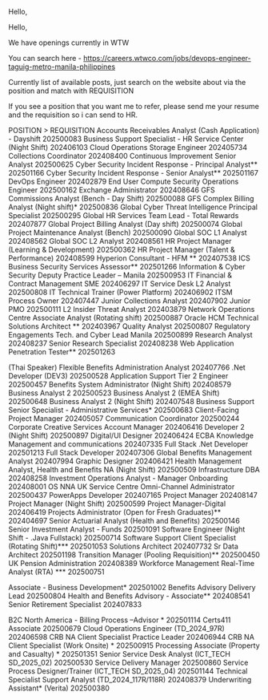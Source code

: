 
Hello, 

Hello, 

We have openings currently in WTW

You can search here - https://careers.wtwco.com/jobs/devops-engineer-taguig-metro-manila-philippines

Currently list of available posts, just search on the website about via the position and match with REQUISITION

If you see a position that you want me to refer, please send me your resume and the requisition so i can send to HR.

POSITION > REQUISITION
Accounts Receivables Analyst (Cash Application) - Dayshift	202500083
Business Support Specialist - HR Service Center (Night Shift)	202406103
Cloud Operations Storage Engineer	202405734
Collections Coordinator	202408400
Continuous Improvement Senior Analyst	202500625
Cyber Security Incident Response - Principal Analyst**	202501166
Cyber Security Incident Response - Senior Analyst**	202501167
DevOps Engineer	202402879
End User Compute Security Operations Engineer	202500162
Exchange Administrator	202408646
GFS Commissions Analyst (Bench - Day Shift)	202500088
GFS Complex Billing Analyst (Night shift)*	202500836
Global Cyber Threat Intelligence Principal Specialist	202500295
Global HR Services Team Lead - Total Rewards	202407877
Global Project Billing Analyst (Day shift)	202500074
Global Project Maintenance Analyst (Bench)	202500090
Global SOC L1 Analyst	202408562
Global SOC L2 Analyst	202408561
HR Project Manager (Learning & Development)	202500362
HR Project Manager (Talent & Performance)	202408599
Hyperion Consultant - HFM **	202407538
ICS Business Security Services Assessor**	202501266
Information & Cyber Security Deputy Practice Leader – Manila	202500953
IT Financial & Contract Management SME	202406297
IT Service Desk L2 Analyst	202500808
IT Technical Trainer (Power Platform)	202406902
ITSM Process Owner	202407447
Junior Collections Analyst	202407902
Junior PMO	202500111
L2 Insider Threat Analyst	202403879
Network Operations Centre Associate Analyst (Rotating shift)	202500887
Oracle HCM Technical Solutions Architect **	202403967
Quality Analyst	202500807
Regulatory Engagements Tech. and Cyber Lead Manila	202500899
Research Analyst	202408237
Senior Research Specialist	202408238
Web Application Penetration Tester**	202501263
			
(Thai Speaker) Flexible Benefits Administration Analyst	202407766
.Net Developer (DEV3)	202500528
Application Support Tier 2 Engineer	202500457
Benefits System Administrator (Night Shift)	202408579
Business Analyst 2	202500523
Business Analyst 2 (EMEA Shift)	202500648
Business Analyst 2 (Night Shift)	202407548
Business Support Senior Specialist - Administrative Services*	202500683
Client-Facing Project Manager	202405057
Communication Coordinator	202500244
Corporate Creative Services Account Manager	202406416
Developer 2 (Night Shift)	202500897
Digital/UI Designer	202406424
ECBA Knowledge Management and communications	202407335
Full Stack .Net Developer	202501213
Full Stack Developer	202407306
Global Benefits Management Analyst	202407994
Graphic Designer	202406421
Health Management Analyst, Health and Benefits NA (Night Shift)	202500509
Infrastructure DBA	202408258
Investment Operations Analyst - Manager Onboarding	202408001
OS NNA UK Service Centre Omni-Channel Administrator	202500437
PowerApps Developer	202407165
Project Manager	202408147
Project Manager (Night Shift)	202500599
Project Manager-Digital	202406419
Projects Administrator (Open for Fresh Graduates)**	202404697
Senior Actuarial Analyst (Health and Benefits)	202500146
Senior Investment Analyst - Funds	202501091
Software Engineer (Night Shift - .Java Fullstack)	202500714
Software Support Client Specialist (Rotating Shift)***	202501053
Solutions Architect	202407732
Sr Data Architect	202501198
Transition Manager (Pooling Requisition)**	202500450
UK Pension Administration	202408389
Workforce Management Real-Time Analyst (RTA) ***	202500751

Associate - Business Development*	202501002
Benefits Advisory Delivery Lead	202500804
Health and Benefits Advisory - Associate**	202408541
Senior Retirement Specialist	202407833

B2C North America - Billing Process –Advisor *	202501114
Certs411 Associate	202500679
Cloud Operations Engineer (TD_2024_97R)	202406598
CRB NA Client Specialist Practice Leader	202406944
CRB NA Client Specialist (Work Onsite) *	202500915
Processing Associate (Property and Casualty) *	202501351
Senior Service Desk Analyst (ICT_TECH SD_2025_02)	202500530
Service Delivery Manager	202500860
Service Process Designer/Trainer (ICT_TECH SD_2025_04)	202501144
Technical Specialist Support Analyst (TD_2024_117R/118R)	202408379
Underwriting Assistant* (Verita)	202500380